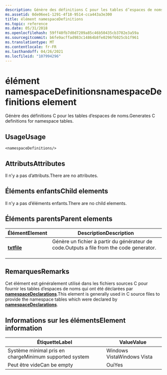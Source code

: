 ```yaml
---
description: Génère des définitions C pour les tables d’espaces de noms.
ms.assetid: 0de06ee1-1291-4f18-9514-cca443a3e300
title: élément namespaceDefinitions
ms.topic: reference
ms.date: 05/31/2018
ms.openlocfilehash: 59ff40fb7d0d7209a85c46b50435cb3702e3a59a
ms.sourcegitcommit: b6fe9acffad983c14864b8fe0296f6025cb1f961
ms.translationtype: MT
ms.contentlocale: fr-FR
ms.lasthandoff: 04/26/2021
ms.locfileid: "107994296"
---
```

# <a name="namespacedefinitions-element"></a><span data-ttu-id="0bfc5-103">élément namespaceDefinitions</span><span class="sxs-lookup"><span data-stu-id="0bfc5-103">namespaceDefinitions element</span></span>

<span data-ttu-id="0bfc5-104">Génère des définitions C pour les tables d’espaces de noms.</span><span class="sxs-lookup"><span data-stu-id="0bfc5-104">Generates C definitions for namespace tables.</span></span>

## <a name="usage"></a><span data-ttu-id="0bfc5-105">Usage</span><span class="sxs-lookup"><span data-stu-id="0bfc5-105">Usage</span></span>

``` syntax
<namespaceDefinitions/>
```

## <a name="attributes"></a><span data-ttu-id="0bfc5-106">Attributs</span><span class="sxs-lookup"><span data-stu-id="0bfc5-106">Attributes</span></span>

<span data-ttu-id="0bfc5-107">Il n’y a pas d’attributs.</span><span class="sxs-lookup"><span data-stu-id="0bfc5-107">There are no attributes.</span></span>

## <a name="child-elements"></a><span data-ttu-id="0bfc5-108">Éléments enfants</span><span class="sxs-lookup"><span data-stu-id="0bfc5-108">Child elements</span></span>

<span data-ttu-id="0bfc5-109">Il n’y a pas d’éléments enfants.</span><span class="sxs-lookup"><span data-stu-id="0bfc5-109">There are no child elements.</span></span>

## <a name="parent-elements"></a><span data-ttu-id="0bfc5-110">Éléments parents</span><span class="sxs-lookup"><span data-stu-id="0bfc5-110">Parent elements</span></span>



| <span data-ttu-id="0bfc5-111">Élément</span><span class="sxs-lookup"><span data-stu-id="0bfc5-111">Element</span></span>                         | <span data-ttu-id="0bfc5-112">Description</span><span class="sxs-lookup"><span data-stu-id="0bfc5-112">Description</span></span>                                                    |
|---------------------------------|----------------------------------------------------------------|
| [<span data-ttu-id="0bfc5-113">**txt**</span><span class="sxs-lookup"><span data-stu-id="0bfc5-113">**file**</span></span>](file.md)<br/> | <span data-ttu-id="0bfc5-114">Génère un fichier à partir du générateur de code.</span><span class="sxs-lookup"><span data-stu-id="0bfc5-114">Outputs a file from the code generator.</span></span><br/> <br/> |



## <a name="remarks"></a><span data-ttu-id="0bfc5-115">Remarques</span><span class="sxs-lookup"><span data-stu-id="0bfc5-115">Remarks</span></span>

<span data-ttu-id="0bfc5-116">Cet élément est généralement utilisé dans les fichiers sources C pour fournir les tables d’espaces de noms qui ont été déclarées par [**namespaceDeclarations**](namespacedeclarations.md).</span><span class="sxs-lookup"><span data-stu-id="0bfc5-116">This element is generally used in C source files to provide the namespace tables which were declared by [**namespaceDeclarations**](namespacedeclarations.md).</span></span>

## <a name="element-information"></a><span data-ttu-id="0bfc5-117">Informations sur les éléments</span><span class="sxs-lookup"><span data-stu-id="0bfc5-117">Element information</span></span>



| <span data-ttu-id="0bfc5-118">Étiquette</span><span class="sxs-lookup"><span data-stu-id="0bfc5-118">Label</span></span> | <span data-ttu-id="0bfc5-119">Value</span><span class="sxs-lookup"><span data-stu-id="0bfc5-119">Value</span></span> |
|-------------------------------------|---------------|
| <span data-ttu-id="0bfc5-120">Système minimal pris en charge</span><span class="sxs-lookup"><span data-stu-id="0bfc5-120">Minimum supported system</span></span><br/> | <span data-ttu-id="0bfc5-121">Windows Vista</span><span class="sxs-lookup"><span data-stu-id="0bfc5-121">Windows Vista</span></span> |
| <span data-ttu-id="0bfc5-122">Peut être vide</span><span class="sxs-lookup"><span data-stu-id="0bfc5-122">Can be empty</span></span>                        | <span data-ttu-id="0bfc5-123">Oui</span><span class="sxs-lookup"><span data-stu-id="0bfc5-123">Yes</span></span>           |



 

 




